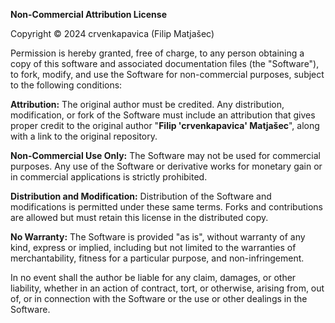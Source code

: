 <b>Non-Commercial Attribution License</b>

Copyright © 2024 crvenkapavica (Filip Matjašec)

Permission is hereby granted, free of charge, to any person obtaining a copy of this software and associated documentation files (the "Software"), to fork, modify, and use the Software for non-commercial purposes, subject to the following conditions:



<b>Attribution:</b> The original author must be credited. Any distribution, modification, or fork of the Software must include an attribution that gives proper credit to the original author "<b>Filip 'crvenkapavica' Matjašec</b>", along with a link to the original repository.



<b>Non-Commercial Use Only:</b> The Software may not be used for commercial purposes. Any use of the Software or derivative works for monetary gain or in commercial applications is strictly prohibited.



<b>Distribution and Modification:</b> Distribution of the Software and modifications is permitted under these same terms. Forks and contributions are allowed but must retain this license in the distributed copy.



<b>No Warranty:</b> The Software is provided "as is", without warranty of any kind, express or implied, including but not limited to the warranties of merchantability, fitness for a particular purpose, and non-infringement. 

In no event shall the author be liable for any claim, damages, or other liability, whether in an action of contract, tort, or otherwise, arising from, out of, or in connection with the Software or the use or other dealings in the Software.
